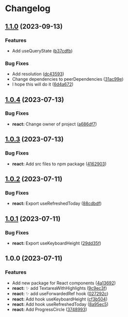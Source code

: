 # Changelog

## [1.1.0](https://github.com/saxofonsolo/baggie/compare/react-v1.0.4...react-v1.1.0) (2023-09-13)


### Features

* Add useQueryState ([b37cdfb](https://github.com/saxofonsolo/baggie/commit/b37cdfb7e326cba005b8144fa297988b71c0cc8c))


### Bug Fixes

* Add resolution ([dc43593](https://github.com/saxofonsolo/baggie/commit/dc435930d3a6bc67ebd4d86053bc80c2058e5c04))
* Change dependencies to peerDependencies ([31ac99e](https://github.com/saxofonsolo/baggie/commit/31ac99e4358cf40a4a1f372418ab593c1d982697))
* I hope this will do it ([6d4a672](https://github.com/saxofonsolo/baggie/commit/6d4a672c29af75c0324eaf60ca00eedb1388c7da))

## [1.0.4](https://github.com/saxofonsolo/baggie/compare/react-v1.0.3...react-v1.0.4) (2023-07-13)


### Bug Fixes

* **react:** Change owner of project ([a686df7](https://github.com/saxofonsolo/baggie/commit/a686df72135f40fbf4f313cf5b67416d5338da62))

## [1.0.3](https://github.com/saxofonsolo/baggie/compare/react-v1.0.2...react-v1.0.3) (2023-07-13)


### Bug Fixes

* **react:** Add src files to npm package ([4162903](https://github.com/saxofonsolo/baggie/commit/416290383abf2682f28d4dfbe60e7a0b1dcd0d1f))

## [1.0.2](https://github.com/saxofonsolo/baggie/compare/react-v1.0.1...react-v1.0.2) (2023-07-11)


### Bug Fixes

* **react:** Export useRefreshedToday ([88cdbdf](https://github.com/saxofonsolo/baggie/commit/88cdbdf3be24e42f2ff2a850ba13b6b6d88362de))

## [1.0.1](https://github.com/saxofonsolo/baggie/compare/react-v1.0.0...react-v1.0.1) (2023-07-11)


### Bug Fixes

* **react:** Export useKeyboardHeight ([29dd35f](https://github.com/saxofonsolo/baggie/commit/29dd35f10a1f240609e721fb530f266cd633914f))

## 1.0.0 (2023-07-11)

### Features

* Add new package for React components ([4a13692](https://github.com/saxofonsolo/baggie/commit/4a136920556d2dfdad9058d910c10a748fa2e188))
* **react:** ✨ add TextareaWithHighlights ([9c9ec3f](https://github.com/saxofonsolo/baggie/commit/9c9ec3f5e737c57411394de37e18f4b184fc2a91))
* **react:** ✨ add useForwardedRef hook ([027292c](https://github.com/saxofonsolo/baggie/commit/027292c6e8bdebe0f957ab8be71538f2f86f1b6f))
* **react:** Add hook useKeyboardHeight ([cf3b504](https://github.com/saxofonsolo/baggie/commit/cf3b504f7878a8c37870ae896ec47266b2b85fa1))
* **react:** Add hook useRefreshedToday ([8a95ec5](https://github.com/saxofonsolo/baggie/commit/8a95ec584ae761f187e4f74f8fcd4e536a998961))
* **react:** Add ProgressCircle ([3748993](https://github.com/saxofonsolo/baggie/commit/3748993b478add567bc1c562f25e6b6b064cf441))
